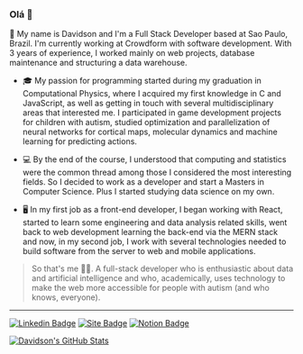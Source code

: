 ### Olá 👋

<!--
**davidsondefaria/davidsondefaria** is a ✨ _special_ ✨ repository because its `README.md` (this file) appears on your GitHub profile.

Here are some ideas to get you started:

- 🔭 I’m currently working on ...
- 🌱 I’m currently learning ...
- 👯 I’m looking to collaborate on ...
- 🤔 I’m looking for help with ...
- 💬 Ask me about ...
- 📫 How to reach me: ...
- 😄 Pronouns: ...
- ⚡ Fun fact: ...
-->

👤 My name is Davidson and I'm a Full Stack Developer based at Sao Paulo, Brazil. I'm currently working at Crowdform with software development. With 3 years of experience, I worked mainly on web projects, database maintenance and structuring a data warehouse.

- 🎓 My passion for programming started during my graduation in Computational Physics, where I acquired my first knowledge in C and JavaScript, as well as getting in touch with several multidisciplinary areas that interested me. I participated in game development projects for children with autism, studied optimization and parallelization of neural networks for cortical maps, molecular dynamics and machine learning for predicting actions.

- 💻 By the end of the course, I understood that computing and statistics were the common thread among those I considered the most interesting fields. So I decided to work as a developer and start a Masters in Computer Science. Plus I started studying data science on my own.


- 🖥️ In my first job as a front-end developer, I began working with React, started to learn some engineering and data analysis related skills, went back to web development learning the back-end via the MERN stack and now, in my second job, I work with several technologies needed to build software from the server to web and mobile applications.

> So that's me 👨‍💻. A full-stack developer who is enthusiastic about data and artificial intelligence and who, academically, uses technology to make the web more accessible for people with autism (and who knows, everyone).

---

[![Linkedin Badge](https://img.shields.io/badge/-LinkedIn-blue?style=flat_square&logo=Linkedin&logoColor=white&link=https://www.linkedin.com/in/davidson-de-faria)](https://www.linkedin.com/in/davidson-de-faria)
[![Site Badge](https://img.shields.io/badge/Davidson-black?style=flat&logo=vercel)](https://site-davidsondefaria.vercel.app/)
[![Notion Badge](https://img.shields.io/badge/Resume-grey?style=flat&logo=notion)](https://davidsondefaria.notion.site/Davidson-de-Faria-ab9c4eb10d8e429eb7533314220f3b97)

[![Davidson's GitHub Stats](https://github-readme-stats.vercel.app/api?username=davidsondefaria&theme=gotham&show_icons=true&count_private=true&custom_title=Davidson%27s%20GitHub%20Stats&role=owner,collaborator)](https://github.com/davidsondefaria)
